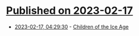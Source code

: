 # [Published on 2023-02-17](index.md)

* [2023-02-17, 04:29:30](https://news.ycombinator.com/item?id=34830793) - [Children of the Ice Age](https://aeon.co/essays/what-was-it-like-to-grow-up-in-the-last-ice-age)
